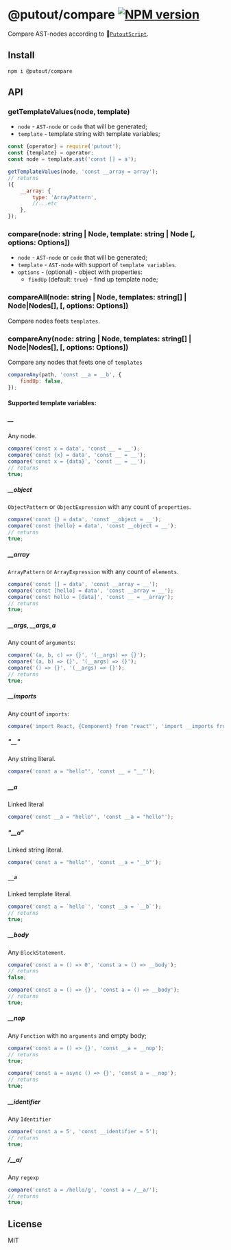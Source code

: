 # @putout/compare [![NPM version][NPMIMGURL]][NPMURL]

[NPMIMGURL]: https://img.shields.io/npm/v/@putout/compare.svg?style=flat&longCache=true
[NPMURL]: https://npmjs.org/package/@putout/compare "npm"

Compare AST-nodes according to 🐊[`PutoutScript`](https://github.com/coderaiser/putout/blob/master/docs/putout-script.md).

## Install

```
npm i @putout/compare
```

## API

### getTemplateValues(node, template)

- `node` - `AST-node` or `code` that will be generated;
- `template` - template string with template variables;

```js
const {operator} = require('putout');
const {template} = operator;
const node = template.ast('const [] = a');

getTemplateValues(node, 'const __array = array');
// returns
({
    __array: {
        type: 'ArrayPattern',
        //...etc
    },
});
```

### compare(node: string | Node, template: string | Node [, options: Options])

- `node` - `AST-node` or `code` that will be generated;
- `template` - `AST-node` with support of `template variables`.
- `options` - (optional) - object with properties:
  - `findUp` (default: `true`) - find up template node;

### compareAll(node: string | Node, templates: string[] | Node|Nodes[], [, options: Options])

Compare nodes feets `templates`.

### compareAny(node: string | Node, templates: string[] | Node|Nodes[], [, options: Options])

Compare any nodes that feets one of `templates `

```js
compareAny(path, 'const __a = __b', {
    findUp: false,
});
```

#### Supported template variables:

##### __

Any node.

```js
compare('const x = data', 'const __ = __');
compare('const {x} = data', 'const __ = __');
compare('const x = {data}', 'const __ = __');
// returns
true;
```

##### __object

`ObjectPattern` or `ObjectExpression` with any count of `properties`.

```js
compare('const {} = data', 'const __object = __');
compare('const {hello} = data', 'const __object = __');
// returns
true;
```

##### __array

`ArrayPattern` or `ArrayExpression` with any count of `elements`.

```js
compare('const [] = data', 'const __array = __');
compare('const [hello] = data', 'const __array = __');
compare('const hello = [data]', 'const __ = __array');
// returns
true;
```

##### __args, __args_a

Any count of `arguments`:

```js
compare('(a, b, c) => {}', '(__args) => {}');
compare('(a, b) => {}', '(__args) => {}');
compare('() => {}', '(__args) => {}');
// returns
true;
```

##### __imports

Any count of `imports`:

```js
compare('import React, {Component} from "react"', 'import __imports from "react"');
```

##### "__"

Any string literal.

```js
compare('const a = "hello"', 'const __ = "__"');
```

##### __a

Linked literal

```js
compare('const __a = "hello"', 'const __a = "hello"');
```

##### "__a"

Linked string literal.

```js
compare('const a = "hello"', 'const __a = "__b"');
```

##### `__a`

Linked template literal.

```js
compare('const a = `hello`', 'const __a = `__b`');
// returns
true;
```

##### __body

Any `BlockStatement`.

```js
compare('const a = () => 0', 'const a = () => __body');
// returns
false;

compare('const a = () => {}', 'const a = () => __body');
// returns
true;
```

##### __nop

Any `Function` with no `arguments` and empty body;

```js
compare('const a = () => {}', 'const __a = __nop');
// returns
true;

compare('const a = async () => {}', 'const a = __nop');
// returns
true;
```

##### __identifier

Any `Identifier`

```js
compare('const a = 5', 'const __identifier = 5');
// returns
true;
```

##### /__a/

Any `regexp`

```js
compare('const a = /hello/g', 'const a = /__a/');
// returns
true;
```

## License

MIT
